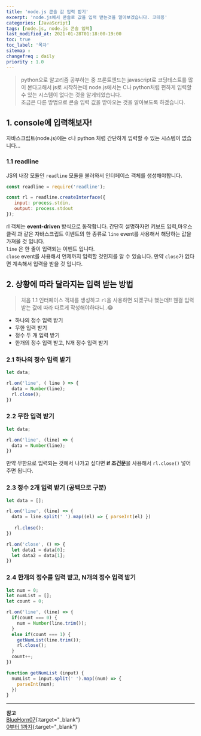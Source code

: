 ```yaml
---
title: 'node.js 콘솔 값 입력 받기'
excerpt: 'node.js에서 콘솔로 값을 입력 받는것을 알아보겠습니다. 코테용' 
categories: [JavaScript]
tags: [node.js, node.js 콘솔 입력]
last_modified_at: 2021-01-28T01:18:00-19:00
toc: true 
toc_label: '목차'
sitemap :
changefreq : daily
priority : 1.0
---
```


> python으로 알고리즘 공부하는 중 프론트엔드는 javascript로 코딩테스트를 많이 본다고해서 js로 시작하는데
> node.js에서는 C나 python처럼 편하게 입력할 수 있는 시스템이 없다는 것을 알게되었습니다. <br>
> 조금은 다른 방법으로 콘솔 입력 값을 받아오는 것을 알아보도록 하겠습니다.


## 1. console에 입력해보자!

자바스크립트(node.js)에는 c나 python 처럼 간단하게 입력할 수 있는 시스템이 없습니다...

### 1.1 readline

JS의 내장 모듈인 `readline` 모듈을 불러와서 인터페이스 객체를 생성해야합니다.

```js
const readline = require('readline');

const rl = readline.createInterface({
   input: process.stdin,
   output: process.stdout
});

```

rl 객체는 **event-driven** 방식으로 동작합니다. 간단히 설명하자면 키보드 입력,마우스 클릭 과 같은 자바스크립트 이벤트의 한 종류로 
`line` event를 사용해서 해당하는 값을 가져올 것 입니다. <br>
`line` 은 한 줄이 입력되는 이벤트 입니다. <br>
`close` event를 사용해서 언제까지 입력할 것인지를 알 수 있습니다. 만약 `close`가 없다면 계속해서 입력을 받을 것 입니다. 


## 2. 상황에 따라 달라지는 입력 받는 방법

> 처음 1.1 인터페이스 객체를 생성하고 `rl`을 사용하면 되겠구나 했는데!! 웬걸 입력받는 값에 따라 다르게 작성해야하다니..😂 

- 하나의 정수 입력 받기
- 무한 입력 받기
- 정수 두 개 입력 받기
- 한개의 정수 입력 받고, N개 정수 입력 받기

### 2.1 하나의 정수 입력 받기

```js
let data;

rl.on('line', ( line ) => {
  data = Number(line);
  rl.close();
})
```

### 2.2 무한 입력 받기

```js
let data;

rl.on('line', (line) => {
  data = Number(line);
})
```

만약 무한으로 입력되는 것에서 나가고 싶다면 **if 조건문**을 사용해서 `rl.close()` 넣어주면 됩니다.

### 2.3 정수 2개 입력 받기 (공백으로 구분) 

```js
let data = [];

rl.on('line', (line) => {
  data = line.split(' ').map((el) => { parseInt(el) })
   
   rl.close();
})

rl.on('close', () => {
  let data1 = data[0];
  let data2 = data[1];
})
```

### 2.4 한개의 정수를 입력 받고, N개의 정수 입력 받기

```js
let num = 0;
let numList = [];
let count = 0;

rl.on('line', (line) => {
  if(count === 0) { 
    num = Number(line.trim());
  }
  else if(count === 1) {
    getNumList(line.trim());
    rl.close();
  }
  count++;
})

function getNumList (input) {
  numList = input.split(' ').map((num) => {
    parseInt(num);
  })
}

```

---

**참고** <br>
[BlueHorn07](https://bluehorn07.tistory.com/49){:target="\_blank"} <br>
[0부터 1까지](https://jsdevlog.tistory.com/entry/%EB%B0%B1%EC%A4%80%EC%BD%94%EB%93%9C-%EC%95%8C%EA%B3%A0%EB%A6%AC%EC%A6%98-2588%EB%B2%88-%EA%B3%B1%EC%85%88-Nodejs-%ED%92%80%EC%9D%B4?category=1089619){:target="\_blank"} <br>



